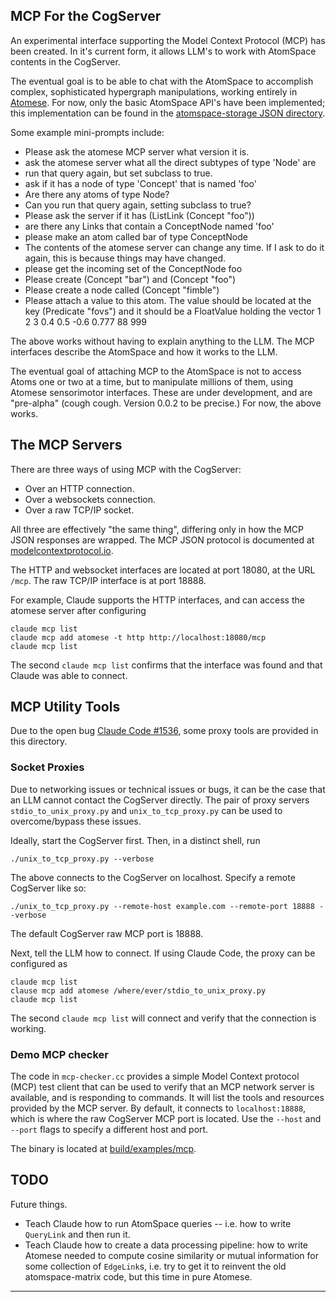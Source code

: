 MCP For the CogServer
---------------------
An experimental interface supporting the Model Context Protocol (MCP)
has been created. In it's current form, it allows LLM's to work with
AtomSpace contents in the CogServer.

The eventual goal is to be able to chat with the AtomSpace to accomplish
complex, sophisticated hypergraph manipulations, working entirely in
[Atomese](https://wiki.opencog.org/w/Atomese). For now, only the basic
AtomSpace API's have been implemented; this implementation can be found
in the [atomspace-storage JSON
directory](https://github.com/opencog/atomspace-storage/tree/master/opencog/persist/json).

Some example mini-prompts include:
* Please ask the atomese MCP server what version it is.
* ask the atomese server what all the direct subtypes of type 'Node' are
* run that query again, but set subclass to true.
* ask if it has a node of type 'Concept' that is named 'foo'
* Are there any atoms of type Node?
* Can you run that query again, setting subclass to true?
* Please ask the server if it has (ListLink (Concept "foo"))
* are there any Links that contain a ConceptNode named 'foo'
* please make an atom called bar of type ConceptNode
* The contents of the atomese server can change any time. If I ask to do it
  again, this is because things may have changed.
* please get the incoming set of the ConceptNode foo
* Please create (Concept "bar") and (Concept "foo")
* Please create a node called (Concept "fimble")
* Please attach a value to this atom. The value should be located at
  the key (Predicate "fovs") and it should be a FloatValue holding the
  vector 1 2 3 0.4 0.5 -0.6 0.777 88 999

The above works without having to explain anything to the LLM. The MCP
interfaces describe the AtomSpace and how it works to the LLM.

The eventual goal of attaching MCP to the AtomSpace is not to access
Atoms one or two at a time, but to manipulate millions of them, using
Atomese sensorimotor interfaces. These are under development, and are
"pre-alpha" (cough cough. Version 0.0.2 to be precise.) For now, the
above works.

The MCP Servers
---------------
There are three ways of using MCP with the CogServer:
* Over an HTTP connection.
* Over a websockets connection.
* Over a raw TCP/IP socket.

All three are effectively "the same thing", differing only in how the
MCP JSON responses are wrapped. The MCP JSON protocol is documented at
[modelcontextprotocol.io](https://modelcontextprotocol.io/).

The HTTP and websocket interfaces are located at port 18080, at the
URL `/mcp`. The raw TCP/IP interface is at port 18888.

For example, Claude supports the HTTP interfaces, and can access the
atomese server after configuring
```
claude mcp list
claude mcp add atomese -t http http://localhost:18080/mcp
claude mcp list
```
The second `claude mcp list` confirms that the interface was found and
that Claude was able to connect.


MCP Utility Tools
-----------------
Due to the open bug
[Claude Code #1536](https://github.com/anthropics/claude-code/issues/1536),
some proxy tools are provided in this directory.

### Socket Proxies
Due to networking issues or technical issues or bugs, it can be the case
that an LLM cannot contact the CogServer directly. The pair of proxy
servers `stdio_to_unix_proxy.py` and `unix_to_tcp_proxy.py` can be used
to overcome/bypass these issues.

Ideally, start the CogServer first.  Then, in a distinct shell, run
```
./unix_to_tcp_proxy.py --verbose
```
The above connects to the CogServer on localhost. Specify a remote
CogServer like so:
```
./unix_to_tcp_proxy.py --remote-host example.com --remote-port 18888 --verbose
```
The default CogServer raw MCP port is 18888.

Next, tell the LLM how to connect.  If using Claude Code, the proxy
can be configured as
```
claude mcp list
clause mcp add atomese /where/ever/stdio_to_unix_proxy.py
claude mcp list
```

The second `claude mcp list` will connect and verify that the connection
is working.

### Demo MCP checker
The code in `mcp-checker.cc` provides a simple Model Context protocol
(MCP) test client that can be used to verify that an MCP network server
is available, and is responding to commands.  It will list the tools
and resources provided by the MCP server. By default, it connects to
`localhost:18888`, which is where the raw CogServer MCP port is located.
Use the `--host` and `--port` flags to specify a different host and
port.

The binary is located at [build/examples/mcp](../../build/examples/mcp).

TODO
----
Future things.
* Teach Claude how to run AtomSpace queries -- i.e. how to write
  `QueryLink` and then run it.
* Teach Claude how to create a data processing pipeline: how to write
  Atomese needed to compute cosine similarity or mutual information
  for some collection of `EdgeLink`s, i.e. try to get it to reinvent
  the old atomspace-matrix code, but this time in pure Atomese.

-----
